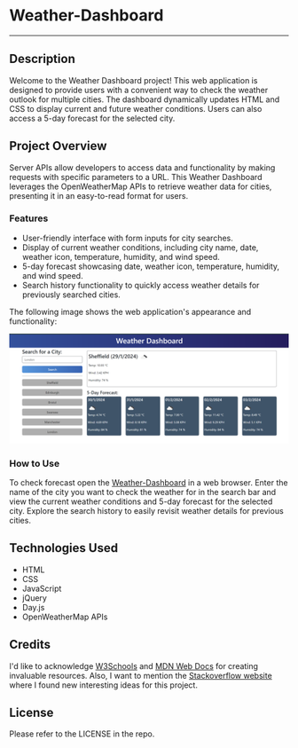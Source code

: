 # Weather-Dashboard

---

## Description

Welcome to the Weather Dashboard project! This web application is designed to provide users with a convenient way to check the weather outlook for multiple cities. The dashboard dynamically updates HTML and CSS to display current and future weather conditions. Users can also access a 5-day forecast for the selected city.

## Project Overview

Server APIs allow developers to access data and functionality by making requests with specific parameters to a URL. This Weather Dashboard leverages the OpenWeatherMap APIs to retrieve weather data for cities, presenting it in an easy-to-read format for users.

### Features

* User-friendly interface with form inputs for city searches.
* Display of current weather conditions, including city name, date, weather icon, temperature, humidity, and wind speed.
* 5-day forecast showcasing date, weather icon, temperature, humidity, and wind speed.
* Search history functionality to quickly access weather details for previously searched cities.

The following image shows the web application's appearance and functionality:

![Weather-Dashboard-screeshot](./assets/images/Weather-Dashboard-screenshot.png)

### How to Use

To check forecast open the [Weather-Dashboard](https://natves.github.io/Weather-Dashboard/) in a web browser. Enter the name of the city you want to check the weather for in the search bar and view the current weather conditions and 5-day forecast for the selected city. Explore the search history to easily revisit weather details for previous cities.

## Technologies Used

* HTML
* CSS
* JavaScript
* jQuery
* Day.js
* OpenWeatherMap APIs

## Credits

I'd like to acknowledge [W3Schools](https://www.w3schools.com) and [MDN Web Docs](https://developer.mozilla.org/en-US/) for creating invaluable resources. Also, I want to mention the [Stackoverflow website](https://stackoverflow.com/) where I found new interesting ideas for this project.

## License

Please refer to the LICENSE in the repo.